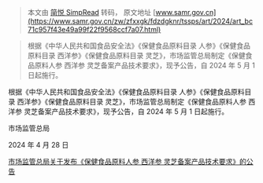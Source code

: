 > 本文由 [简悦 SimpRead](http://ksria.com/simpread/) 转码， 原文地址 [www.samr.gov.cn](https://www.samr.gov.cn/zw/zfxxgk/fdzdgknr/tssps/art/2024/art_bc71c957f43e49a99f22f9568ccf7a07.html)

> 根据《中华人民共和国食品安全法》《保健食品原料目录 人参》《保健食品原料目录 西洋参》《保健食品原料目录 灵芝》，市场监管总局制定《保健食品原料人参 西洋参 灵芝备案产品技术要求》，现予公告，自 2024 年 5 月 1 日起施行。

根据《中华人民共和国食品安全法》《保健食品原料目录 人参》《保健食品原料目录 西洋参》《保健食品原料目录 灵芝》，市场监管总局制定《保健食品原料人参 西洋参 灵芝备案产品技术要求》，现予公告，自 2024 年 5 月 1 日起施行。

市场监管总局

2024 年 4 月 28 日

[市场监管总局关于发布《保健食品原料人参 西洋参 灵芝备案产品技术要求》的公告](obsidian://open?vault=ellavedbook&file=ass%2F%E5%B8%82%E5%9C%BA%E7%9B%91%E7%AE%A1%E6%80%BB%E5%B1%80%E5%85%B3%E4%BA%8E%E5%8F%91%E5%B8%83%E3%80%8A%E4%BF%9D%E5%81%A5%E9%A3%9F%E5%93%81%E5%8E%9F%E6%96%99%E4%BA%BA%E5%8F%82%20%E8%A5%BF%E6%B4%8B%E5%8F%82%20%E7%81%B5%E8%8A%9D%E5%A4%87%E6%A1%88%E4%BA%A7%E5%93%81%E6%8A%80%E6%9C%AF%E8%A6%81%E6%B1%82%E3%80%8B%E7%9A%84%E5%85%AC%E5%91%8A.pdf)